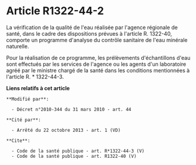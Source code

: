 # Article R1322-44-2

La vérification de la qualité de l'eau réalisée par l'agence régionale de santé, dans le cadre des dispositions prévues à
l'article R. 1322-40, comporte un programme d'analyse du contrôle sanitaire de l'eau minérale naturelle. 

Pour la réalisation de ce programme, les prélèvements d'échantillons d'eau sont effectués par les services de l'agence ou les
agents d'un laboratoire agréé par le ministre chargé de la santé dans les conditions mentionnées à l'article R. * 1322-44-3.

**Liens relatifs à cet article**

	**Modifié par**:

	  - Décret n°2010-344 du 31 mars 2010 - art. 44

	**Cité par**:

	  - Arrêté du 22 octobre 2013 - art. 1 (VD)

	**Cite**:

	  - Code de la santé publique - art. R*1322-44-3 (V)
	  - Code de la santé publique - art. R1322-40 (V)
